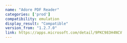 ```yaml
---
name: "Adore PDF Reader"
categories: ['prod']
compatibility: emulation
display_result: "Compatible"
version_from: "1.2.7.0"
link: https://apps.microsoft.com/detail/9PKC983H4NCV
---
```


